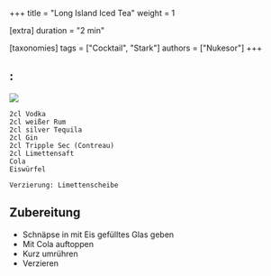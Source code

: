 +++
title = "Long Island Iced Tea"
weight = 1

[extra]
duration = "2 min"

[taxonomies]
tags = ["Cocktail", "Stark"]
authors = ["Nukesor"]
+++

## :

<div class="image" alt="Long Island Iced Tea">
    <img src="/cocktails/long_island_iced_tea.webp" style="width:auto;"></img>
</div>

```
2cl Vodka
2cl weißer Rum
2cl silver Tequila
2cl Gin
2cl Tripple Sec (Contreau)
2cl Limettensaft
Cola
Eiswürfel

Verzierung: Limettenscheibe
```

## Zubereitung

- Schnäpse in mit Eis gefülltes Glas geben
- Mit Cola auftoppen
- Kurz umrühren
- Verzieren
